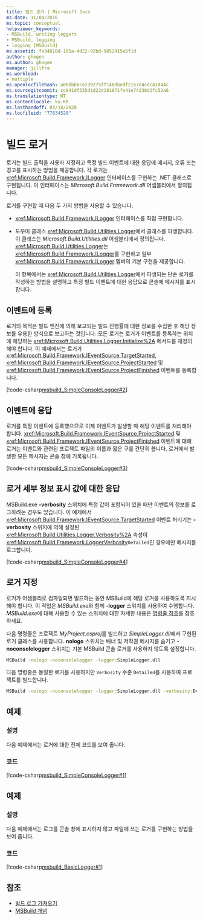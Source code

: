 ```yaml
---
title: 빌드 로거 | Microsoft Docs
ms.date: 11/04/2016
ms.topic: conceptual
helpviewer_keywords:
- MSBuild, writing loggers
- MSBuild, logging
- logging [MSBuild]
ms.assetid: fa34810d-185a-4d22-92bd-9852915e5f1d
author: ghogen
ms.author: ghogen
manager: jillfra
ms.workload:
- multiple
ms.openlocfilehash: a00bbb8ce239275ff140dbedf2157e4cdc41d44c
ms.sourcegitcommit: cc841df335d1d22d281871fe41e74238d2fc52a6
ms.translationtype: HT
ms.contentlocale: ko-KR
ms.lasthandoff: 03/18/2020
ms.locfileid: "77634528"
---
```

# <a name="build-loggers"></a>빌드 로거

로거는 빌드 출력을 사용자 지정하고 특정 빌드 이벤트에 대한 응답에 메시지, 오류 또는 경고를 표시하는 방법을 제공합니다. 각 로거는 <xref:Microsoft.Build.Framework.ILogger> 인터페이스를 구현하는 .NET 클래스로 구현됩니다. 이 인터페이스는 *Microsoft.Build.Framework.dll* 어셈블리에서 정의됩니다.

로거를 구현할 때 다음 두 가지 방법을 사용할 수 있습니다.

- <xref:Microsoft.Build.Framework.ILogger> 인터페이스를 직접 구현합니다.
- 도우미 클래스 <xref:Microsoft.Build.Utilities.Logger>에서 클래스를 파생합니다. 이 클래스는 *Microsoft.Build.Utilities.dll* 어셈블리에서 정의됩니다. <xref:Microsoft.Build.Utilities.Logger>는 <xref:Microsoft.Build.Framework.ILogger>를 구현하고 일부 <xref:Microsoft.Build.Framework.ILogger> 멤버의 기본 구현을 제공합니다.

  이 항목에서는 <xref:Microsoft.Build.Utilities.Logger>에서 파생되는 단순 로거를 작성하는 방법을 설명하고 특정 빌드 이벤트에 대한 응답으로 콘솔에 메시지를 표시합니다.

## <a name="register-for-events"></a>이벤트에 등록

로거의 목적은 빌드 엔진에 의해 보고되는 빌드 진행률에 대한 정보를 수집한 후 해당 정보를 유용한 방식으로 보고하는 것입니다. 모든 로거는 로거가 이벤트를 등록하는 위치에 해당하는 <xref:Microsoft.Build.Utilities.Logger.Initialize%2A> 메서드를 재정의해야 합니다. 이 예제에서는 로거가 <xref:Microsoft.Build.Framework.IEventSource.TargetStarted>, <xref:Microsoft.Build.Framework.IEventSource.ProjectStarted> 및 <xref:Microsoft.Build.Framework.IEventSource.ProjectFinished> 이벤트를 등록합니다.

[!code-csharp[msbuild_SimpleConsoleLogger#2](../msbuild/codesnippet/CSharp/build-loggers_1.cs)]

## <a name="respond-to-events"></a>이벤트에 응답

로거를 특정 이벤트에 등록했으므로 이제 이벤트가 발생할 때 해당 이벤트를 처리해야 합니다. <xref:Microsoft.Build.Framework.IEventSource.ProjectStarted> 및 <xref:Microsoft.Build.Framework.IEventSource.ProjectFinished> 이벤트에 대해 로거는 이벤트와 관련된 프로젝트 파일의 이름과 짧은 구를 간단히 씁니다. 로거에서 발생한 모든 메시지는 콘솔 창에 기록됩니다.

[!code-csharp[msbuild_SimpleConsoleLogger#3](../msbuild/codesnippet/CSharp/build-loggers_2.cs)]

## <a name="respond-to-logger-verbosity-values"></a>로거 세부 정보 표시 값에 대한 응답

MSBuild.exe **-verbosity** 스위치에 특정 값이 포함되어 있을 때만 이벤트의 정보를 로그하려는 경우도 있습니다. 이 예제에서 <xref:Microsoft.Build.Framework.IEventSource.TargetStarted> 이벤트 처리기는 **-verbosity** 스위치에 의해 설정된 <xref:Microsoft.Build.Utilities.Logger.Verbosity%2A> 속성이 <xref:Microsoft.Build.Framework.LoggerVerbosity>`Detailed`인 경우에만 메시지를 로그합니다.

[!code-csharp[msbuild_SimpleConsoleLogger#4](../msbuild/codesnippet/CSharp/build-loggers_3.cs)]

## <a name="specify-a-logger"></a>로거 지정

로거가 어셈블리로 컴파일되면 빌드하는 동안 MSBuild에 해당 로거를 사용하도록 지시해야 합니다. 이 작업은 *MSBuild.exe*와 함께 **-logger** 스위치를 사용하여 수행합니다. *MSBuild.exe*에 대해 사용할 수 있는 스위치에 대한 자세한 내용은 [명령줄 참조](../msbuild/msbuild-command-line-reference.md)를 참조하세요.

다음 명령줄은 프로젝트 *MyProject.csproj*를 빌드하고 *SimpleLogger.dll*에서 구현된 로거 클래스를 사용합니다. **nologo** 스위치는 배너 및 저작권 메시지를 숨기고 **-noconsolelogger** 스위치는 기본 MSBuild 콘솔 로거를 사용하지 않도록 설정합니다.

```cmd
MSBuild -nologo -noconsolelogger -logger:SimpleLogger.dll
```

다음 명령줄은 동일한 로거를 사용하지만 `Verbosity` 수준 `Detailed`를 사용하여 프로젝트를 빌드합니다.

```cmd
MSBuild -nologo -noconsolelogger -logger:SimpleLogger.dll -verbosity:Detailed
```

## <a name="example"></a>예제

### <a name="description"></a>설명

다음 예제에서는 로거에 대한 전체 코드를 보여 줍니다.

### <a name="code"></a>코드

[!code-csharp[msbuild_SimpleConsoleLogger#1](../msbuild/codesnippet/CSharp/build-loggers_4.cs)]

## <a name="example"></a>예제

### <a name="description"></a>설명

다음 예제에서는 로그를 콘솔 창에 표시하지 않고 파일에 쓰는 로거를 구현하는 방법을 보여 줍니다.

### <a name="code"></a>코드

[!code-csharp[msbuild_BasicLogger#1](../msbuild/codesnippet/CSharp/build-loggers_5.cs)]

## <a name="see-also"></a>참조

- [빌드 로그 가져오기](../msbuild/obtaining-build-logs-with-msbuild.md)
- [MSBuild 개념](../msbuild/msbuild-concepts.md)

